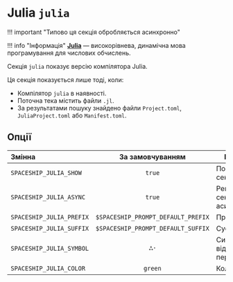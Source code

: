 # Julia `julia`

!!! important "Типово ця секція обробляється асинхронно"

!!! info "Інформація"
    [**Julia**](https://julialang.org) — високорівнева, динамічна мова програмування для числових обчислень.

Секція `julia` показує версію компілятора Julia.

Ця секція показується лише тоді, коли:

* Компілятор `julia` в наявності.
* Поточна тека містить файли `.jl`.
* За результатами пошуку знайдено файли `Project.toml`, `JuliaProject.toml` або `Manifest.toml`.

## Опції

| Змінна                   |          За замовчуванням          | Пояснення                               |
|:------------------------ |:----------------------------------:| --------------------------------------- |
| `SPACESHIP_JULIA_SHOW`   |               `true`               | Показати секцію                         |
| `SPACESHIP_JULIA_ASYNC`  |               `true`               | Рендерити секцію асинхронно             |
| `SPACESHIP_JULIA_PREFIX` | `$SPACESHIP_PROMPT_DEFAULT_PREFIX` | Префікс секції                          |
| `SPACESHIP_JULIA_SUFFIX` | `$SPACESHIP_PROMPT_DEFAULT_SUFFIX` | Суфікс секції                           |
| `SPACESHIP_JULIA_SYMBOL` |                `ஃ·`                | Символ, що відображається перед секцією |
| `SPACESHIP_JULIA_COLOR`  |              `green`               | Колір секції                            |
